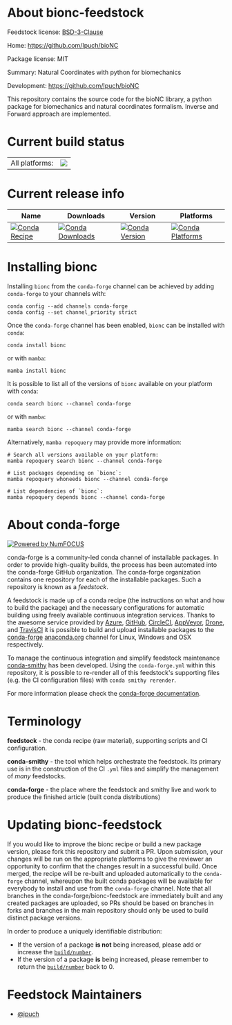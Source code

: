 About bionc-feedstock
=====================

Feedstock license: [BSD-3-Clause](https://github.com/conda-forge/bionc-feedstock/blob/main/LICENSE.txt)

Home: https://github.com/Ipuch/bioNC

Package license: MIT

Summary: Natural Coordinates with python for biomechanics

Development: https://github.com/Ipuch/bioNC

This repository contains the source code for the bioNC library, a python package for biomechanics and natural coordinates formalism. Inverse and Forward approach are implemented.


Current build status
====================


<table><tr><td>All platforms:</td>
    <td>
      <a href="https://dev.azure.com/conda-forge/feedstock-builds/_build/latest?definitionId=18228&branchName=main">
        <img src="https://dev.azure.com/conda-forge/feedstock-builds/_apis/build/status/bionc-feedstock?branchName=main">
      </a>
    </td>
  </tr>
</table>

Current release info
====================

| Name | Downloads | Version | Platforms |
| --- | --- | --- | --- |
| [![Conda Recipe](https://img.shields.io/badge/recipe-bionc-green.svg)](https://anaconda.org/conda-forge/bionc) | [![Conda Downloads](https://img.shields.io/conda/dn/conda-forge/bionc.svg)](https://anaconda.org/conda-forge/bionc) | [![Conda Version](https://img.shields.io/conda/vn/conda-forge/bionc.svg)](https://anaconda.org/conda-forge/bionc) | [![Conda Platforms](https://img.shields.io/conda/pn/conda-forge/bionc.svg)](https://anaconda.org/conda-forge/bionc) |

Installing bionc
================

Installing `bionc` from the `conda-forge` channel can be achieved by adding `conda-forge` to your channels with:

```
conda config --add channels conda-forge
conda config --set channel_priority strict
```

Once the `conda-forge` channel has been enabled, `bionc` can be installed with `conda`:

```
conda install bionc
```

or with `mamba`:

```
mamba install bionc
```

It is possible to list all of the versions of `bionc` available on your platform with `conda`:

```
conda search bionc --channel conda-forge
```

or with `mamba`:

```
mamba search bionc --channel conda-forge
```

Alternatively, `mamba repoquery` may provide more information:

```
# Search all versions available on your platform:
mamba repoquery search bionc --channel conda-forge

# List packages depending on `bionc`:
mamba repoquery whoneeds bionc --channel conda-forge

# List dependencies of `bionc`:
mamba repoquery depends bionc --channel conda-forge
```


About conda-forge
=================

[![Powered by
NumFOCUS](https://img.shields.io/badge/powered%20by-NumFOCUS-orange.svg?style=flat&colorA=E1523D&colorB=007D8A)](https://numfocus.org)

conda-forge is a community-led conda channel of installable packages.
In order to provide high-quality builds, the process has been automated into the
conda-forge GitHub organization. The conda-forge organization contains one repository
for each of the installable packages. Such a repository is known as a *feedstock*.

A feedstock is made up of a conda recipe (the instructions on what and how to build
the package) and the necessary configurations for automatic building using freely
available continuous integration services. Thanks to the awesome service provided by
[Azure](https://azure.microsoft.com/en-us/services/devops/), [GitHub](https://github.com/),
[CircleCI](https://circleci.com/), [AppVeyor](https://www.appveyor.com/),
[Drone](https://cloud.drone.io/welcome), and [TravisCI](https://travis-ci.com/)
it is possible to build and upload installable packages to the
[conda-forge](https://anaconda.org/conda-forge) [anaconda.org](https://anaconda.org/)
channel for Linux, Windows and OSX respectively.

To manage the continuous integration and simplify feedstock maintenance
[conda-smithy](https://github.com/conda-forge/conda-smithy) has been developed.
Using the ``conda-forge.yml`` within this repository, it is possible to re-render all of
this feedstock's supporting files (e.g. the CI configuration files) with ``conda smithy rerender``.

For more information please check the [conda-forge documentation](https://conda-forge.org/docs/).

Terminology
===========

**feedstock** - the conda recipe (raw material), supporting scripts and CI configuration.

**conda-smithy** - the tool which helps orchestrate the feedstock.
                   Its primary use is in the construction of the CI ``.yml`` files
                   and simplify the management of *many* feedstocks.

**conda-forge** - the place where the feedstock and smithy live and work to
                  produce the finished article (built conda distributions)


Updating bionc-feedstock
========================

If you would like to improve the bionc recipe or build a new
package version, please fork this repository and submit a PR. Upon submission,
your changes will be run on the appropriate platforms to give the reviewer an
opportunity to confirm that the changes result in a successful build. Once
merged, the recipe will be re-built and uploaded automatically to the
`conda-forge` channel, whereupon the built conda packages will be available for
everybody to install and use from the `conda-forge` channel.
Note that all branches in the conda-forge/bionc-feedstock are
immediately built and any created packages are uploaded, so PRs should be based
on branches in forks and branches in the main repository should only be used to
build distinct package versions.

In order to produce a uniquely identifiable distribution:
 * If the version of a package **is not** being increased, please add or increase
   the [``build/number``](https://docs.conda.io/projects/conda-build/en/latest/resources/define-metadata.html#build-number-and-string).
 * If the version of a package **is** being increased, please remember to return
   the [``build/number``](https://docs.conda.io/projects/conda-build/en/latest/resources/define-metadata.html#build-number-and-string)
   back to 0.

Feedstock Maintainers
=====================

* [@ipuch](https://github.com/ipuch/)

